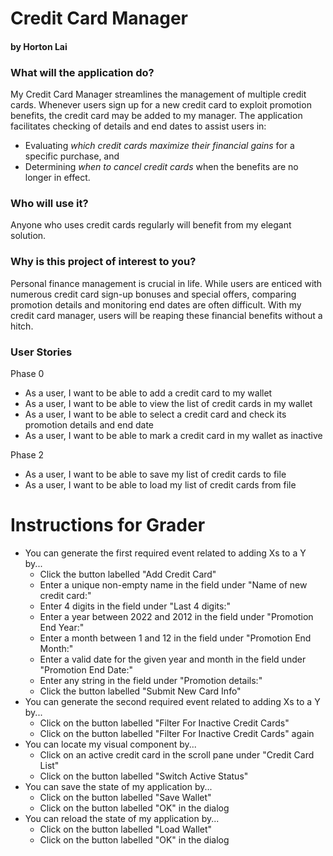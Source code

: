 # Credit Card Manager

#### by Horton Lai

### What will the application do?

My Credit Card Manager streamlines the management of multiple credit cards. Whenever users sign up for a new credit 
card to exploit promotion benefits, the credit card may be added to my manager. The application facilitates checking
of details and end dates to assist users in:
- Evaluating *which credit cards maximize their financial gains* for a specific purchase, and
- Determining *when to cancel credit cards* when the benefits are no longer in effect.

### Who will use it?

Anyone who uses credit cards regularly will benefit from my elegant solution.

### Why is this project of interest to you?

Personal finance management is crucial in life. While users are enticed with numerous credit card sign-up bonuses and 
special offers, comparing promotion details and monitoring end dates are often difficult. With my credit card manager,
users will be reaping these financial benefits without a hitch.

### User Stories

Phase 0
- As a user, I want to be able to add a credit card to my wallet
- As a user, I want to be able to view the list of credit cards in my wallet
- As a user, I want to be able to select a credit card and check its promotion details and end date
- As a user, I want to be able to mark a credit card in my wallet as inactive

Phase 2
- As a user, I want to be able to save my list of credit cards to file
- As a user, I want to be able to load my list of credit cards from file

# Instructions for Grader

- You can generate the first required event related to adding Xs to a Y by...
  - Click the button labelled "Add Credit Card"
  - Enter a unique non-empty name in the field under "Name of new credit card:"
  - Enter 4 digits in the field under "Last 4 digits:"
  - Enter a year between 2022 and 2012 in the field under "Promotion End Year:"
  - Enter a month between 1 and 12 in the field under "Promotion End Month:"
  - Enter a valid date for the given year and month in the field under "Promotion End Date:"
  - Enter any string in the field under "Promotion details:"
  - Click the button labelled "Submit New Card Info"
- You can generate the second required event related to adding Xs to a Y by...
  - Click on the button labelled "Filter For Inactive Credit Cards"
  - Click on the button labelled "Filter For Inactive Credit Cards" again
- You can locate my visual component by...
  - Click on an active credit card in the scroll pane under "Credit Card List"
  - Click on the button labelled "Switch Active Status"
- You can save the state of my application by...
  - Click on the button labelled "Save Wallet"
  - Click on the button labelled "OK" in the dialog
- You can reload the state of my application by...
  - Click on the button labelled "Load Wallet"
  - Click on the button labelled "OK" in the dialog